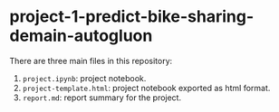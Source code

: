 # project-1-predict-bike-sharing-demain-autogluon
There are three main files in this repository:
1. `project.ipynb`: project notebook.
2. `project-template.html`: project notebook exported as html format.
3. `report.md`: report summary for the project.
